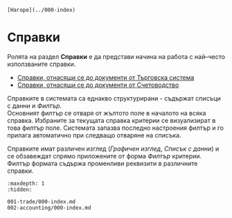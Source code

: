 ```{only} html
[Нагоре](../000-index)
```

# Справки

Ролята на раздел **Справки** е да представи начина на работа с най–често използваните справки.  

 - [Справки, отнасящи се до документи от Търговска система](001-trade/000-index.md)
 - [Справки, отнасящи се до документи от Счетоводство](002-accounting/000-index.md)

Справките в системата са еднакво структурирани - съдържат списъци с данни и *Филтър*.  
Основният филтър се отваря от жълтото поле в началото на всяка справка. Избраните за текущата справка критерии се визуализират в това филтър поле. Системата запазва последно настроения филтър и го прилага автоматично при следващо отваряне на списъка.   

Справките имат различен изглед (*Графичен изглед*, *Списък с данни*) и се обзавеждат спрямо приложените от форма *Филтър* критерии. Филтър формата съдържа променливи реквизити в различните справки.   


```{toctree}
:maxdepth: 1
:hidden:

001-trade/000-index.md
002-accounting/000-index.md
```
